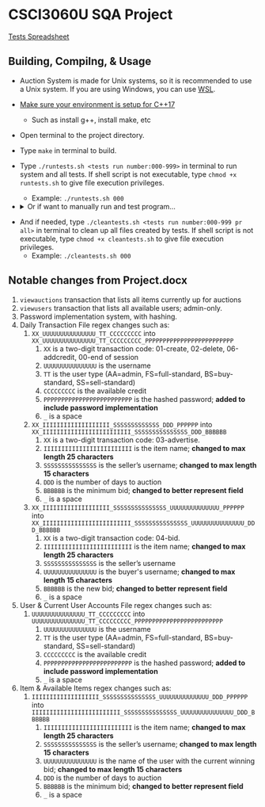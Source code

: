 # CSCI3060U SQA Project

[Tests Spreadsheet](https://docs.google.com/spreadsheets/d/1ojG_lHD2hZNZkWCQqO6dmv66FIVD41fHsVvzNkjOIJg/edit?usp=sharing)

## Building, Compilng, & Usage

* Auction System is made for Unix systems, so it is recommended to use a Unix system. If you are using Windows, you can use [WSL](https://docs.microsoft.com/en-us/windows/wsl/install-win10).
* [Make sure your environment is setup for C++17](https://code.visualstudio.com/docs/languages/cpp)
  * Such as install g++, install make, etc
* Open terminal to the project directory.
* Type `make` in terminal to build.
* Type `./runtests.sh <tests run number:000-999>` in terminal to run system and all tests. If shell script is not executable, type `chmod +x runtests.sh` to give file execution privileges.
  * Example: `./runtests.sh 000`
* <details><summary>Or if want to manually run and test program...</summary>

   * Go to `bin/` directory via `cd bin/`.
   * Create these files: `Current_User_Accounts.txt`, `Available_Items.txt`, `Input_Stream.txt`.
   * Type `./auction-system` in terminal to run program.
      * Usage: `./auction-system <current_user_accounts_file> <available_items_file> <daily_transaction_file> < <input_stream_file>`
         * Example: `./auction-system Current_User_Accounts.txt Available_Items.txt Daily_Transaction.txt < Input_Stream.txt`
</details>

* And if needed, type `./cleantests.sh <tests run number:000-999 pr all>` in terminal to clean up all files created by tests. If shell script is not executable, type `chmod +x cleantests.sh` to give file execution privileges.
  * Example: `./cleantests.sh 000`

## Notable changes from Project.docx

1. `viewauctions` transaction that lists all items currently up for auctions
2. `viewusers` transaction that lists all available users; admin-only.
3. Password implementation system, with hashing.
4. Daily Transaction File regex changes such as:
   1. `XX_UUUUUUUUUUUUUUU_TT_CCCCCCCCC` into `XX_UUUUUUUUUUUUUUU_TT_CCCCCCCCC_PPPPPPPPPPPPPPPPPPPPPPPPP`
      1. `XX` is a two-digit transaction code: 01-create, 02-delete, 06-addcredit, 00-end of session
      2. `UUUUUUUUUUUUUUU` is the username
      3. `TT` is the user type (AA=admin, FS=full-standard, BS=buy-standard, SS=sell-standard)
      4. `CCCCCCCCC` is the available credit
      5. `PPPPPPPPPPPPPPPPPPPPPPPPP` is the hashed password; **added to include password implementation**
      6. `_` is a space
   2. `XX_IIIIIIIIIIIIIIIIIII_SSSSSSSSSSSSS_DDD_PPPPPP` into `XX_IIIIIIIIIIIIIIIIIIIIIIIII_SSSSSSSSSSSSSSS_DDD_BBBBBB`
      1. `XX` is a two-digit transaction code: 03-advertise.
      2. `IIIIIIIIIIIIIIIIIIIIIIIII` is the item name; **changed to max length 25 characters**
      3. `SSSSSSSSSSSSSSS` is the seller’s username; **changed to max length 15 characters**
      4. `DDD` is the number of days to auction
      5. `BBBBBB` is the minimum bid; **changed to better represent field**
      6. `_` is a space
   3. `XX_IIIIIIIIIIIIIIIIIII_SSSSSSSSSSSSSSS_UUUUUUUUUUUUUU_PPPPPP` into `XX_IIIIIIIIIIIIIIIIIIIIIIIII_SSSSSSSSSSSSSSS_UUUUUUUUUUUUUUU_DDD_BBBBBB`
      1. `XX` is a two-digit transaction code: 04-bid.
      2. `IIIIIIIIIIIIIIIIIIIIIIIII` is the item name; **changed to max length 25 characters**
      3. `SSSSSSSSSSSSSSS` is the seller’s username
      4. `UUUUUUUUUUUUUUU` is the buyer's username; **changed to max length 15 characters**
      5. `BBBBBB` is the new bid; **changed to better represent field**
      6. `_` is a space
5. User & Current User Accounts File regex changes such as:
   1. `UUUUUUUUUUUUUUU_TT_CCCCCCCCC` into `UUUUUUUUUUUUUUU_TT_CCCCCCCCC_PPPPPPPPPPPPPPPPPPPPPPPPP`
      1. `UUUUUUUUUUUUUUU` is the username
      2. `TT` is the user type (AA=admin, FS=full-standard, BS=buy-standard, SS=sell-standard)
      3. `CCCCCCCCC` is the available credit
      4. `PPPPPPPPPPPPPPPPPPPPPPPPP` is the hashed password; **added to include password implementation**
      5. `_` is a space
6. Item & Available Items regex changes such as:
   1. `IIIIIIIIIIIIIIIIIII_SSSSSSSSSSSSSSS_UUUUUUUUUUUUUU_DDD_PPPPPP` into `IIIIIIIIIIIIIIIIIIIIIIIII_SSSSSSSSSSSSSSS_UUUUUUUUUUUUUUU_DDD_BBBBBB`
      1. `IIIIIIIIIIIIIIIIIIIIIIIII` is the item name; **changed to max length 25 characters**
      2. `SSSSSSSSSSSSSSS` is the seller’s username; **changed to max length 15 characters**
      3. `UUUUUUUUUUUUUUU` is the name of the user with the current winning bid; **changed to max length 15 characters**
      4. `DDD` is the number of days to auction
      5. `BBBBBB` is the minimum bid; **changed to better represent field**
      6. `_` is a space
